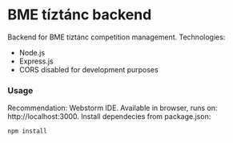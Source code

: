# BME tíztánc backend

Backend for BME tíztánc competition management. Technologies:
- Node.js
- Express.js
- CORS disabled for development purposes

### Usage
Recommendation: Webstorm IDE. Available in browser, runs on: http://localhost:3000.
Install dependecies from package.json:
```sh
npm install
```
